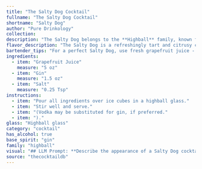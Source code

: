 ```yaml
---
title: "The Salty Dog Cocktail"
fullname: "The Salty Dog Cocktail"
shortname: "Salty Dog"
author: "Pure Drinkology"
collection:
description: "The Salty Dog belongs to the **Highball** family, known for their tall, refreshing nature.  It hails from the 1930s, likely originating in the United States, where gin was gaining popularity and grapefruit juice was a newly-fashionable ingredient.  The salt rim, a touch of sophistication, elevates the classic citrus-gin combination. "
flavor_description: "The Salty Dog is a refreshingly tart and citrusy cocktail.  The grapefruit juice dominates, offering a bright, slightly bitter punch, balanced by the juniper notes and dryness of the gin. A subtle salty rim adds a savory complexity, enhancing the overall flavor and leaving a lingering, slightly saline finish. "
bartender_tips: "For a perfect Salty Dog, use fresh grapefruit juice - the tartness is key. A good quality gin is essential.  Rim the glass with coarse salt *before* adding ice, to prevent it from dissolving.  Shake the gin and juice with ice, then strain into the glass, ensuring the rim is salted.  Garnish with a grapefruit wedge for an extra burst of flavor. "
ingredients:
  - item: "Grapefruit Juice"
    measure: "5 oz"
  - item: "Gin"
    measure: "1.5 oz"
  - item: "Salt"
    measure: "0.25 Tsp"
instructions:
  - item: "Pour all ingredients over ice cubes in a highball glass."
  - item: "Stir well and serve."
  - item: "(Vodka may be substituted for gin, if preferred."
  - item: ")."
glass: "Highball glass"
category: "cocktail"
has_alcohol: true
base_spirit: "gin"
family: "highball"
visual: "## LLM Prompt: **Describe the appearance of a Salty Dog cocktail, focusing on its color, clarity, and any garnishes.** **Consider these factors:*** **Grapefruit juice:** This is the dominant flavor and color of the drink.  Is the juice fresh-squeezed, giving it a vibrant, slightly cloudy appearance, or is it commercially bottled, resulting in a more clear hue?* **Gin:** Gin is clear and colorless, so its effect on the drink's appearance is minimal. * **Salt:**  Salt is not visible in the drink, but it adds a subtle rim of salt on the glass, which should be mentioned.* **Garnish:**  A traditional garnish for a Salty Dog is a grapefruit slice or wedge. Describe its color and how it interacts with the drink's color. **Example output:**The Salty Dog is a vibrant, refreshing drink with a bright pink hue. The grapefruit juice, depending on its source, may appear slightly cloudy or perfectly clear. A thin rim of salt on the glass adds a touch of texture and complements the citrusy flavors. The drink is often garnished with a fresh grapefruit slice, its pink flesh contrasting beautifully with the bright liquid. "
source: "thecocktaildb"
---
```


